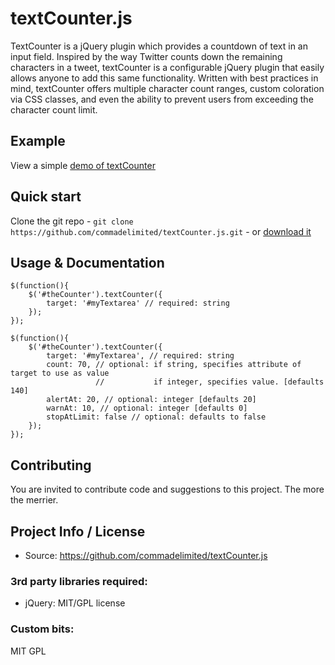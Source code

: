 # textCounter.js

TextCounter is a jQuery plugin which provides a countdown of text in an input field. Inspired by the way Twitter counts down the remaining characters in a tweet, textCounter is a configurable jQuery plugin that easily allows anyone to add this same functionality. Written with best practices in mind, textCounter offers multiple character count ranges, custom coloration via CSS classes, and even the ability to prevent users from exceeding the character count limit.

## Example
View a simple [demo of textCounter](http://andymatthews.net/code/textCounter/)

## Quick start

Clone the git repo - `git clone https://github.com/commadelimited/textCounter.js.git` - or [download it](https://github.com/commadelimited/textCounter.js/zipball/master)

## Usage & Documentation

	$(function(){
		$('#theCounter').textCounter({
			target: '#myTextarea' // required: string
		});
	});

	$(function(){
		$('#theCounter').textCounter({
			target: '#myTextarea', // required: string
			count: 70, // optional: if string, specifies attribute of target to use as value
			           //           if integer, specifies value. [defaults 140]
			alertAt: 20, // optional: integer [defaults 20]
			warnAt: 10, // optional: integer [defaults 0]
			stopAtLimit: false // optional: defaults to false
		});
	});

## Contributing

You are invited to contribute code and suggestions to this project. The more the merrier.

## Project Info / License

* Source: https://github.com/commadelimited/textCounter.js

### 3rd party libraries required:

* jQuery: MIT/GPL license

### Custom bits:

MIT GPL
